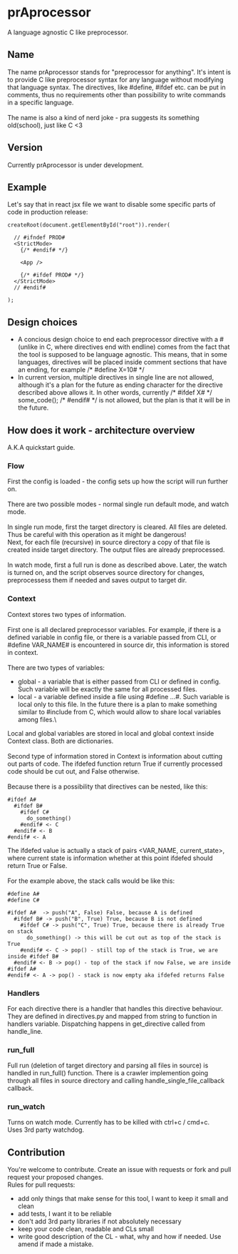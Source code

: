 # prAprocessor

A language agnostic C like preprocessor.

## Name

The name prAprocessor stands for "preprocessor for anything". It's intent is to provide C like preprocessor syntax for any language without modifying that language syntax. The directives, like #define, #ifdef etc. can be put in comments, thus no requirements other than possibility to write commands in a specific language.\
\
The name is also a kind of nerd joke - pra suggests its something old(school), just like C <3

## Version

Currently prAprocessor is under development.

## Example

Let's say that in react jsx file we want to disable some specific parts of code in production release:

```
createRoot(document.getElementById("root")).render(

  // #ifndef PROD#
  <StrictMode>
    {/* #endif# */}

    <App />

    {/* #ifdef PROD# */}
  </StrictMode>
  // #endif#

);
```

## Design choices

- A concious design choice to end each preprocessor directive with a # (unlike in C, where directives end with endline) comes from the fact that the tool is supposed to be language agnostic. This means, that in some languages, directives will be placed inside comment sections that have an ending, for example /\* #define X=10# \*/
- In current version, multiple directives in single line are not allowed, although it's a plan for the future as ending character for the directive described above allows it. In other words, currently /\* #ifdef X# \*/ some_code(); /\* #endif# \*/ is not allowed, but the plan is that it will be in the future.

## How does it work - architecture overview

A.K.A quickstart guide.

### Flow

First the config is loaded - the config sets up how the script will run further on.\
\
There are two possible modes - normal single run default mode, and watch mode.\
\
In single run mode, first the target directory is cleared. All files are deleted. Thus be careful with this operation as it might be dangerous!\
Next, for each file (recursive) in source directory a copy of that file is created inside target directory. The output files are already preprocessed.\
\
In watch mode, first a full run is done as described above. Later, the watch is turned on, and the script observes source directory for changes, preprocessess them if needed and saves output to target dir.

### Context

Context stores two types of information.\
\
First one is all declared preprocessor variables. For example, if there is a defined variable in config file, or there is a variable passed from CLI, or #define VAR_NAME# is encountered in source dir, this information is stored in context.\
\
There are two types of variables:

- global - a variable that is either passed from CLI or defined in config. Such variable will be exactly the same for all processed files.
- local - a variable defined inside a file using #define ...#. Such variable is local only to this file. In the future there is a plan to make something similar to #include from C, which would allow to share local variables among files.\

Local and global variables are stored in local and global context inside Context class. Both are dictionaries.\
\
Second type of information stored in Context is information about cutting out parts of code. The ifdefed function return True if currently processed code should be cut out, and False otherwise.\
\
Because there is a possibility that directives can be nested, like this:

```
#ifdef A#
  #ifdef B#
    #ifdef C#
      do_something()
    #endif# <- C
  #endif# <- B
#endif# <- A
```

The ifdefed value is actually a stack of pairs <VAR_NAME, current_state>, where current state is information whether at this point ifdefed should return True or False.\
\
For the example above, the stack calls would be like this:

```
#define A#
#define C#

#ifdef A#  -> push("A", False) False, because A is defined
  #ifdef B# -> push("B", True) True, because B is not defined
    #ifdef C# -> push("C", True) True, because there is already True on stack
      do_something() -> this will be cut out as top of the stack is True
    #endif# <- C -> pop() - still top of the stack is True, we are inside #ifdef B#
  #endif# <- B -> pop() - top of the stack if now False, we are inside #ifdef A#
#endif# <- A -> pop() - stack is now empty aka ifdefed returns False
```

### Handlers

For each directive there is a handler that handles this directive behaviour. They are defined in directives.py and mapped from string to function in handlers variable. Dispatching happens in get_directive called from handle_line.

### run_full

Full run (deletion of target directory and parsing all files in source) is handled in run_full() function. There is a crawler implemention going through all files in source directory and calling handle_single_file_callback callback.

### run_watch

Turns on watch mode. Currently has to be killed with ctrl+c / cmd+c.\
Uses 3rd party watchdog.

## Contribution

You're welcome to contribute. Create an issue with requests or fork and pull request your proposed changes.\
Rules for pull requests:

- add only things that make sense for this tool, I want to keep it small and clean
- add tests, I want it to be reliable
- don't add 3rd party libraries if not absolutely necessary
- keep your code clean, readable and CLs small
- write good description of the CL - what, why and how if needed. Use amend if made a mistake.
